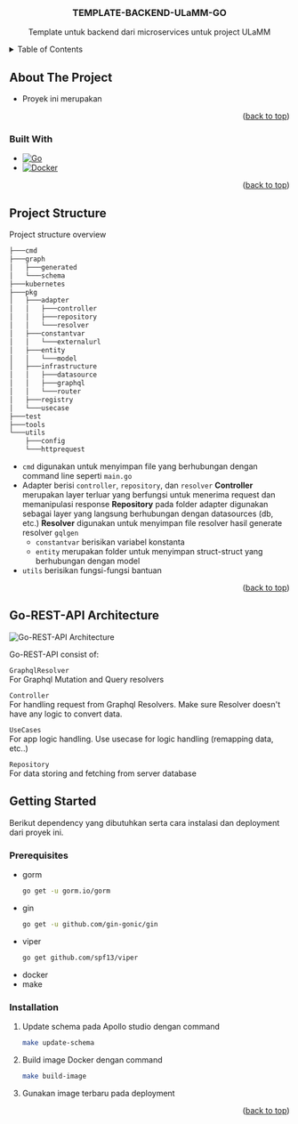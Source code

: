 <!-- Improved compatibility of back to top link: See: https://github.com/othneildrew/Best-README-Template/pull/73 -->

<a name="readme-top"></a>

<!--
*** Thanks for checking out the Best-README-Template. If you have a suggestion
*** that would make this better, please fork the repo and create a pull request
*** or simply open an issue with the tag "enhancement".
*** Don't forget to give the project a star!
*** Thanks again! Now go create something AMAZING! :D
-->

<!-- PROJECT LOGO -->
<br />
<div align="center">

<h3 align="center">TEMPLATE-BACKEND-ULaMM-GO
</h3>
  <p align="center">
    Template untuk backend dari microservices untuk project ULaMM
  </p>
</div>

<!-- TABLE OF CONTENTS -->
<details>
  <summary>Table of Contents</summary>
  <ol>
    <li>
      <a href="#about-the-project">About The Project</a>
      <ul>
        <li><a href="#built-with">Built With</a></li>
      </ul>
    </li>
    <li>
      <a href="#project-structure">Project Structure</a>
      <ul>
        <li><a href="#go-graphql-architecture">Go-REST-API Architecture</a></li>
      </ul>
    </li>
    <li>
      <a href="#getting-started">Getting Started</a>
      <ul>
        <li><a href="#prerequisites">Prerequisites</a></li>
        <li><a href="#installation">Installation</a></li>
      </ul>
    </li>
  </ol>
</details>

<!-- ABOUT THE PROJECT -->

## About The Project

-   Proyek ini merupakan

<p align="right">(<a href="#readme-top">back to top</a>)</p>

### Built With

-   [![Go][go.dev]][Go-Lang-url]
-   [![Docker][docker.com]][Docker-url]

<p align="right">(<a href="#readme-top">back to top</a>)</p>

## Project Structure

Project structure overview

```sh
├───cmd
├───graph
│   ├───generated
│   └───schema
├───kubernetes
├───pkg
│   ├───adapter
│   │   ├───controller
│   │   ├───repository
│   │   └───resolver
│   ├───constantvar
│   │   └───externalurl
│   ├───entity
│   │   └───model
│   ├───infrastructure
│   │   ├───datasource
│   │   ├───graphql
│   │   └───router
│   ├───registry
│   └───usecase
├───test
├───tools
└───utils
    ├───config
    └───httprequest
```

-   `cmd` digunakan untuk menyimpan file yang berhubungan dengan command line seperti `main.go`
-   Adapter berisi `controller`, `repository`, dan `resolver`
    **Controller** merupakan layer terluar yang berfungsi untuk menerima request dan memanipulasi response
    **Repository** pada folder adapter digunakan sebagai layer yang langsung berhubungan dengan datasources (db, etc.)
    **Resolver** digunakan untuk menyimpan file resolver hasil generate resolver `gqlgen`
    -   `constantvar` berisikan variabel konstanta
    -   `entity` merupakan folder untuk menyimpan struct-struct yang berhubungan dengan model
-   `utils` berisikan fungsi-fungsi bantuan

<p align="right">(<a href="#readme-top">back to top</a>)</p>

## Go-REST-API Architecture

![Go-REST-API Architecture](docs/go-rest-api-architecture.png)

Go-REST-API consist of:

`GraphqlResolver`\
 For Graphql Mutation and Query resolvers

`Controller`\
For handling request from Graphql Resolvers. Make sure Resolver doesn't have any logic to convert data.

`UseCases`\
For app logic handling. Use usecase for logic handling (remapping data, etc..)

`Repository`\
For data storing and fetching from server database

<!-- GETTING STARTED -->

## Getting Started

Berikut dependency yang dibutuhkan serta cara instalasi dan deployment dari proyek ini.

### Prerequisites

-   gorm
    ```sh
    go get -u gorm.io/gorm
    ```
-   gin
    ```sh
    go get -u github.com/gin-gonic/gin
    ```
-   viper
    ```sh
    go get github.com/spf13/viper
    ```
-   docker
-   make

### Installation

1. Update schema pada Apollo studio dengan command
    ```sh
    make update-schema
    ```
2. Build image Docker dengan command
    ```sh
    make build-image
    ```
3. Gunakan image terbaru pada deployment

<p align="right">(<a href="#readme-top">back to top</a>)</p>

<!-- MARKDOWN LINKS & IMAGES -->
<!-- https://www.markdownguide.org/basic-syntax/#reference-style-links -->

[Go-Lang-url]: https://go.dev/
[go.dev]: https://img.shields.io/badge/Go-00ADD8?style=for-the-badge&logo=go&logoColor=white
[AWS-url]: https://aws.amazon.com/
[AWS.amazon.com]: https://img.shields.io/badge/Amazon_AWS-FF9900?style=for-the-badge&logo=amazonaws&logoColor=white
[Docker-url]: https://docker.com
[docker.com]: https://img.shields.io/badge/Docker-2496ED?logo=docker&logoColor=fff&style=for-the-badge
